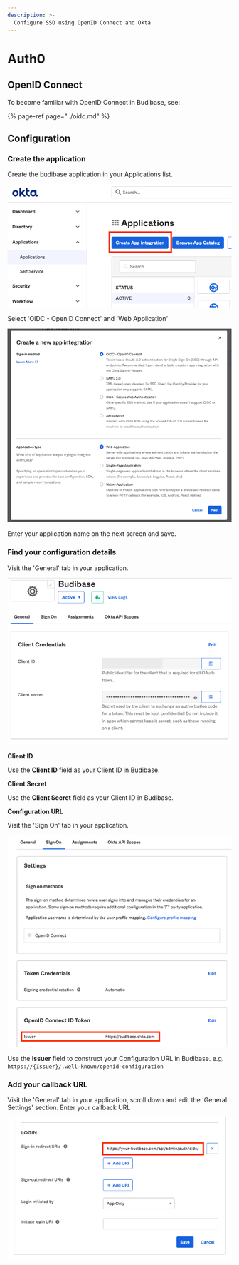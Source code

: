 ```yaml
---
description: >-
  Configure SSO using OpenID Connect and Okta
---
```


# Auth0

## OpenID Connect

To become familiar with OpenID Connect in Budibase, see:

{% page-ref page="../oidc.md" %}

## Configuration

### Create the application

Create the budibase application in your Applications list.

![](../../../.gitbook/assets/authentication/oidc-examples/okta/create.png)

Select 'OIDC - OpenID Connect' and 'Web Application'

![](../../../.gitbook/assets/authentication/oidc-examples/okta/create-oidc.png)

Enter your application name on the next screen and save.

### Find your configuration details
Visit the 'General' tab in your application.

![](../../../.gitbook/assets/authentication/oidc-examples/okta/id-secret.png)

**Client ID**

Use the **Client ID** field as your Client ID in Budibase.

**Client Secret**

Use the **Client Secret** field as your Client ID in Budibase.

**Configuration URL** 

Visit the 'Sign On' tab in your application.

![](../../../.gitbook/assets/authentication/oidc-examples/okta/url.png)

Use the **Issuer** field to construct your Configuration URL in Budibase.
e.g. `https://{Issuer}/.well-known/openid-configuration`

### Add your callback URL

Visit the 'General' tab in your application, scroll down and edit the 'General Settings' section.
Enter your callback URL

![](../../../.gitbook/assets/authentication/oidc-examples/okta/callback.png)